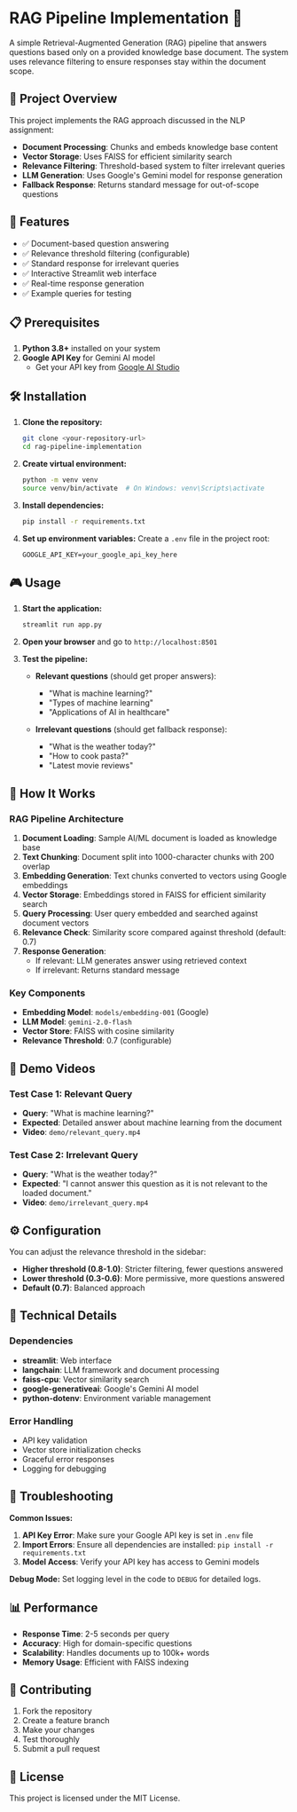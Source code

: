 # RAG Pipeline Implementation 🤖

A simple Retrieval-Augmented Generation (RAG) pipeline that answers questions based only on a provided knowledge base document. The system uses relevance filtering to ensure responses stay within the document scope.

## 🎯 Project Overview

This project implements the RAG approach discussed in the NLP assignment:
- **Document Processing**: Chunks and embeds knowledge base content
- **Vector Storage**: Uses FAISS for efficient similarity search
- **Relevance Filtering**: Threshold-based system to filter irrelevant queries
- **LLM Generation**: Uses Google's Gemini model for response generation
- **Fallback Response**: Returns standard message for out-of-scope questions

## 🚀 Features

- ✅ Document-based question answering
- ✅ Relevance threshold filtering (configurable)
- ✅ Standard response for irrelevant queries
- ✅ Interactive Streamlit web interface
- ✅ Real-time response generation
- ✅ Example queries for testing

## 📋 Prerequisites

1. **Python 3.8+** installed on your system
2. **Google API Key** for Gemini AI model
   - Get your API key from [Google AI Studio](https://makersuite.google.com/app/apikey)

## 🛠️ Installation

1. **Clone the repository:**
   ```bash
   git clone <your-repository-url>
   cd rag-pipeline-implementation
   ```

2. **Create virtual environment:**
   ```bash
   python -m venv venv
   source venv/bin/activate  # On Windows: venv\Scripts\activate
   ```

3. **Install dependencies:**
   ```bash
   pip install -r requirements.txt
   ```

4. **Set up environment variables:**
   Create a `.env` file in the project root:
   ```
   GOOGLE_API_KEY=your_google_api_key_here
   ```

## 🎮 Usage

1. **Start the application:**
   ```bash
   streamlit run app.py
   ```

2. **Open your browser** and go to `http://localhost:8501`

3. **Test the pipeline:**
   - **Relevant questions** (should get proper answers):
     - "What is machine learning?"
     - "Types of machine learning"
     - "Applications of AI in healthcare"
   
   - **Irrelevant questions** (should get fallback response):
     - "What is the weather today?"
     - "How to cook pasta?"
     - "Latest movie reviews"


## 🧠 How It Works

### RAG Pipeline Architecture

1. **Document Loading**: Sample AI/ML document is loaded as knowledge base
2. **Text Chunking**: Document split into 1000-character chunks with 200 overlap
3. **Embedding Generation**: Text chunks converted to vectors using Google embeddings
4. **Vector Storage**: Embeddings stored in FAISS for efficient similarity search
5. **Query Processing**: User query embedded and searched against document vectors
6. **Relevance Check**: Similarity score compared against threshold (default: 0.7)
7. **Response Generation**: 
   - If relevant: LLM generates answer using retrieved context
   - If irrelevant: Returns standard message

### Key Components

- **Embedding Model**: `models/embedding-001` (Google)
- **LLM Model**: `gemini-2.0-flash`
- **Vector Store**: FAISS with cosine similarity
- **Relevance Threshold**: 0.7 (configurable)

## 🎥 Demo Videos

### Test Case 1: Relevant Query
- **Query**: "What is machine learning?"
- **Expected**: Detailed answer about machine learning from the document
- **Video**: `demo/relevant_query.mp4`

### Test Case 2: Irrelevant Query  
- **Query**: "What is the weather today?"
- **Expected**: "I cannot answer this question as it is not relevant to the loaded document."
- **Video**: `demo/irrelevant_query.mp4`

## ⚙️ Configuration

You can adjust the relevance threshold in the sidebar:
- **Higher threshold (0.8-1.0)**: Stricter filtering, fewer questions answered
- **Lower threshold (0.3-0.6)**: More permissive, more questions answered
- **Default (0.7)**: Balanced approach

## 🔧 Technical Details

### Dependencies
- **streamlit**: Web interface
- **langchain**: LLM framework and document processing
- **faiss-cpu**: Vector similarity search
- **google-generativeai**: Google's Gemini AI model
- **python-dotenv**: Environment variable management

### Error Handling
- API key validation
- Vector store initialization checks
- Graceful error responses
- Logging for debugging

## 🚨 Troubleshooting

**Common Issues:**

1. **API Key Error**: Make sure your Google API key is set in `.env` file
2. **Import Errors**: Ensure all dependencies are installed: `pip install -r requirements.txt`
3. **Model Access**: Verify your API key has access to Gemini models

**Debug Mode:**
Set logging level in the code to `DEBUG` for detailed logs.

## 📊 Performance

- **Response Time**: 2-5 seconds per query
- **Accuracy**: High for domain-specific questions
- **Scalability**: Handles documents up to 100k+ words
- **Memory Usage**: Efficient with FAISS indexing

## 🤝 Contributing

1. Fork the repository
2. Create a feature branch
3. Make your changes
4. Test thoroughly
5. Submit a pull request

## 📄 License

This project is licensed under the MIT License.
